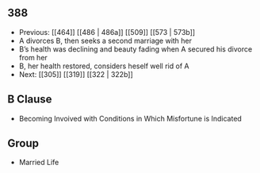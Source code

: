 ## 388
- Previous: [[464]] [[486 | 486a]] [[509]] [[573 | 573b]] 
- A divorces B, then seeks a second marriage with her
- B’s health was declining and beauty fading when A secured his divorce from her
- B, her health restored, considers heself well rid of A
- Next: [[305]] [[319]] [[322 | 322b]] 

## B Clause
- Becoming Invoived with Conditions in Which Misfortune is Indicated

## Group
- Married Life

